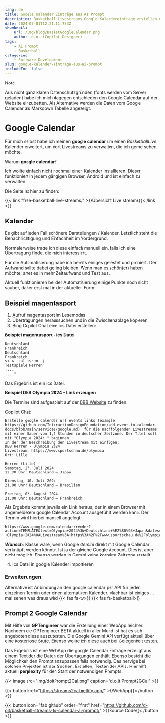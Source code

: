 ```yaml
---
lang: de
title: Google Kalender Einträge aus AI Prompt
description: Basketball Livestreams Google Kalendereinträge erstellen und auf Website darstellen.
date: 2024-07-01T12:21:11.753Z
thumbnail:
    url: /img/blog/BasketGoogleCalendar.png
    author: d.o. (Copilot Designer)
tags:
    - AI Prompt
    - Basketball
categories:
    - Software Development
slug: google-kalender-eintrage-aus-ai-prompt
includeToc: false
---
```


> [!NOTE]  
> Aus nicht ganz klaren Datenschutzgründen (fonts werden vom Server geladen) habe ich mich dagegen entschieden den Google Calendar auf der Website einzubetten. Als Alternative werden die Daten vom Google Calendar als Markdown Tabelle angezeigt.

# Google Calendar

Für mich selbst habe ich meinen **google calendar** um einen *BasketballLive* Kalender erweitert, um dort Livestreams zu verwalten, die ich gerne sehen möchte. 

Warum **google calendar**?

Ich wollte einfach nicht nochmal einen Kalender installieren. Dieser funktioniert in jedem gängigen Browser, Android und ist einfach zu verwalten.

Die Seite ist hier zu finden:

{{< link "free-basketball-live-streams/" >}}Übersicht Live streams{{< /link >}}

## Kalender

Es gibt auf jeden Fall schönere Darstellungen / Kalender. Letztlich steht die Benachrichtigung und Einfachheit im Vordergrund.

Normalerweise trage ich diese einfach manuell ein, falls ich eine Übertragung finde, die mich interessiert.

Für die Automatisierung habe ich bereits einiges getestet und probiert. Der Aufwand sollte dabei gering bleiben. Wenn man es schön(er) haben möchte; artet es in mehr Zeitaufwand und Test aus.

Aktuell funktionieren bei der Automatisierung einige Punkte noch nicht sauber, daher erst mal in der aktuellen Form:

## Beispiel magentasport

1. Aufruf magentasport im Lesemodus
2. Übertragungen heraussuchen und in die Zwischenablage kopieren
3. Bing Copilot Chat eine ics Datei erstellen:

**Beispiel magentasport - ics Datei**

```"Erstelle eine ics in deutscher Zeitzone für die nachfolgenden magentasport.de Livestreams Termine mit einer Dauer von 1,5 stunden:
Deutschland
Frankreich
Deutschland
Frankreich
Sa 6. Jul 15:30  | 
Testspiele Herren
....
...."
```

Das Ergebnis ist ein ics Datei. 

**Beispiel DBB Olympia 2024 - Link erzeugen**

Die Termine sind aufgespielt auf der [DBB Website](https://www.basketball-bund.de/bunter-tv-sommer-fuer-dbb-olympiateams/) zu finden.

Copilot Chat:

```
Erstelle google calendar url events links (example https://github.com/InteractionDesignFoundation/add-event-to-calendar-docs/blob/main/services/google.md)  für die nachfolgenden Livestreams mit einer Dauer von 1,5 Stunden in deutscher Zeitzone. Der Titel soll mit "Olympia 2024: " beginnen. 
In der der Beschreibung den Livestream mit einfügen: 
DBB Herren - Olympia 2024
Livestream: https://www.sportschau.de/olympia
Ort: Lille

Herren (Lille)
Samstag, 27. Juli 2024
13.30 Uhr: Deutschland – Japan

Dienstag, 30. Juli 2024
21.00 Uhr: Deutschland – Brasilien

Freitag, 02. August 2024
21.00 Uhr: Deutschland – Frankreich
```

Als Ergebnis kommt jeweils ein Link heraus; der in einem Browser mit angemeldetem google Calendar Account ausgeführt werden kann. Der Termin wird hierbei manuell angelegt:

```
https://www.google.com/calendar/render?action=TEMPLATE&text=Olympia+2024%3A+Deutschland+%E2%80%93+Japan&dates=20240727T113000Z/20240727T130000Z&details=DBB+Herren+-+Olympia+2024%0ALivestream%3A+https%3A%2F%2Fwww.sportschau.de%2Folympia&location=Lille
```

***Wunsch***: Klasse wäre, wenn Google *Gemini* direkt mit Google Calendar verknüpft werden könnte. Ist ja der gleiche Google Account. Dies ist aber nicht möglich. Ebenso werden in Gemini keine korrekte Zeitzone erstellt.

4. ics Datei in google Kalender importieren

### Erweiterungen

Alternative ist Anbindung an den google calendar per API für jeden einzelnen Termin oder einen alternativen Kalender.
Machbar ist einiges ... mal sehen was draus wird {{< fas fa-tv>}} {{< fas fa-basketball>}}

## Prompt 2 Google Calendar

Mit Hilfe von **GPTengineer** war die Erstellung einer WebApp leichter. Nachdem die GPTengineer BETA aktuell in aller Mund ist hat es sich angeboten diese auszutesten.
Die Google Gemini API verfügt aktuell über eine kostenlose Stufe. Ebenso wollte ich diese auch bei Gelegenheit testen.

Das Ergebnis ist eine WebApp die google Calendar Einträge erzeugt aus einem Text der die Daten der Übertagungen enthält. Ebenso besteht die Möglichkeit den Prompt anzupassen falls notwendig. Das nervige bei solchen Projekten ist das Suchen, Erstellen, Testen der APIs. 
Hier hilft aktuell **perplexity** für den Start der notwendigen Prompts.

 {{< image src="img/doitPrompt2Cal.png" caption="d.o.it Prompt2GCal" >}}


{{< button href="https://streams2cal.netlify.app/" >}}WebApp{{< /button >}}

{{< button icon="fab github" order="first" href="https://github.com/d-oit/basketball-streams-to-calendar-ai-prompt/" >}}Source Code{{< /button >}}
